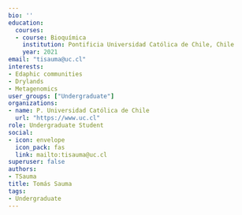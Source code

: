 ```yaml
---
bio: ''
education:
  courses:
  - course: Bioquímica
    institution: Pontificia Universidad Católica de Chile, Chile 
    year: 2021
email: "tisauma@uc.cl"
interests:
- Edaphic communities 
- Drylands
- Metagenomics
user_groups: ["Undergraduate"]
organizations:
- name: P. Universidad Católica de Chile
  url: "https://www.uc.cl"
role: Undergraduate Student
social:
- icon: envelope
  icon_pack: fas
  link: mailto:tisauma@uc.cl
superuser: false
authors:
- TSauma
title: Tomás Sauma
tags:
- Undergraduate
---
```

